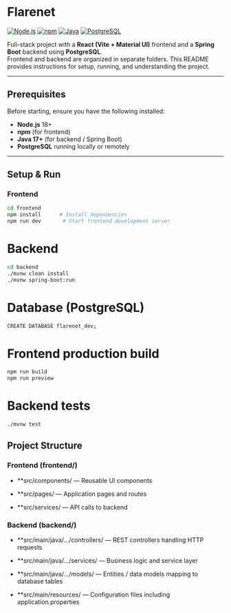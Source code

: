 # Flarenet

[![Node.js](https://img.shields.io/badge/Node.js-18%2B-green?logo=node.js&logoColor=white)](https://nodejs.org/)
[![npm](https://img.shields.io/badge/npm-8%2B-blue?logo=npm&logoColor=white)](https://www.npmjs.com/)
[![Java](https://img.shields.io/badge/Java-17%2B-orange?logo=java&logoColor=white)](https://www.oracle.com/java/)
[![PostgreSQL](https://img.shields.io/badge/PostgreSQL-14%2B-blue?logo=postgresql&logoColor=white)](https://www.postgresql.org/)

Full-stack project with a **React (Vite + Material UI)** frontend and a **Spring Boot** backend using **PostgreSQL**.  
Frontend and backend are organized in separate folders. This README provides instructions for setup, running, and understanding the project.

---

## Prerequisites

Before starting, ensure you have the following installed:

- **Node.js** 18+  
- **npm** (for frontend)  
- **Java 17+** (for backend / Spring Boot)  
- **PostgreSQL** running locally or remotely  

---

## Setup & Run

### Frontend

```bash
cd frontend
npm install      # Install dependencies
npm run dev       # Start frontend development server
``` 

# Backend
```bash
cd backend
./mvnw clean install
./mvnw spring-boot:run
```
# Database (PostgreSQL)
```bash
CREATE DATABASE flarenet_dev;
```

# Frontend production build
```bash
npm run build
npm run preview
```
# Backend tests
```bash
./mvnw test

```

## Project Structure

### Frontend (frontend/)

- **src/components/ — Reusable UI components

- **src/pages/ — Application pages and routes

- **src/services/ — API calls to backend

### Backend (backend/)

- **src/main/java/.../controllers/ — REST controllers handling HTTP requests

- **src/main/java/.../services/ — Business logic and service layer

- **src/main/java/.../models/ — Entities / data models mapping to database tables

- **src/main/resources/ — Configuration files including application.properties
